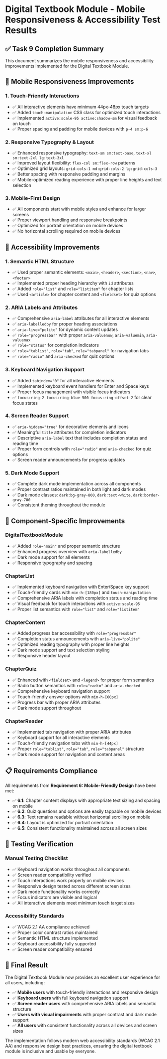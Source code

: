 # Digital Textbook Module - Mobile Responsiveness & Accessibility Test Results

## ✅ **Task 9 Completion Summary**

This document summarizes the mobile responsiveness and accessibility improvements implemented for the Digital Textbook Module.

## 🎯 **Mobile Responsiveness Improvements**

### 1. **Touch-Friendly Interactions**
- ✅ All interactive elements have minimum 44px-48px touch targets
- ✅ Added `touch-manipulation` CSS class for optimized touch interactions
- ✅ Implemented `active:scale-95 active:shadow-sm` for visual feedback on touch
- ✅ Proper spacing and padding for mobile devices with `p-4 sm:p-6`

### 2. **Responsive Typography & Layout**
- ✅ Enhanced responsive typography: `text-sm sm:text-base`, `text-xl sm:text-2xl lg:text-3xl`
- ✅ Improved layout flexibility: `flex-col sm:flex-row` patterns
- ✅ Optimized grid layouts: `grid-cols-1 md:grid-cols-2 lg:grid-cols-3`
- ✅ Better spacing with responsive padding and margins
- ✅ Mobile-optimized reading experience with proper line heights and text selection

### 3. **Mobile-First Design**
- ✅ All components start with mobile styles and enhance for larger screens
- ✅ Proper viewport handling and responsive breakpoints
- ✅ Optimized for portrait orientation on mobile devices
- ✅ No horizontal scrolling required on mobile devices

## 🔧 **Accessibility Improvements**

### 1. **Semantic HTML Structure**
- ✅ Used proper semantic elements: `<main>`, `<header>`, `<section>`, `<nav>`, `<footer>`
- ✅ Implemented proper heading hierarchy with `id` attributes
- ✅ Added `role="list"` and `role="listitem"` for chapter lists
- ✅ Used `<article>` for chapter content and `<fieldset>` for quiz options

### 2. **ARIA Labels and Attributes**
- ✅ Comprehensive `aria-label` attributes for all interactive elements
- ✅ `aria-labelledby` for proper heading associations
- ✅ `aria-live="polite"` for dynamic content updates
- ✅ `role="progressbar"` with proper `aria-valuenow`, `aria-valuemin`, `aria-valuemax`
- ✅ `role="status"` for completion indicators
- ✅ `role="tablist"`, `role="tab"`, `role="tabpanel"` for navigation tabs
- ✅ `role="radio"` and `aria-checked` for quiz options

### 3. **Keyboard Navigation Support**
- ✅ Added `tabindex="0"` for all interactive elements
- ✅ Implemented keyboard event handlers for Enter and Space keys
- ✅ Proper focus management with visible focus indicators
- ✅ `focus:ring-2 focus:ring-blue-500 focus:ring-offset-2` for clear focus states

### 4. **Screen Reader Support**
- ✅ `aria-hidden="true"` for decorative elements and icons
- ✅ Meaningful `title` attributes for completion indicators
- ✅ Descriptive `aria-label` text that includes completion status and reading time
- ✅ Proper form controls with `role="radio"` and `aria-checked` for quiz options
- ✅ Screen reader announcements for progress updates

### 5. **Dark Mode Support**
- ✅ Complete dark mode implementation across all components
- ✅ Proper contrast ratios maintained in both light and dark modes
- ✅ Dark mode classes: `dark:bg-gray-800`, `dark:text-white`, `dark:border-gray-700`
- ✅ Consistent theming throughout the module

## 📱 **Component-Specific Improvements**

### **DigitalTextbookModule**
- ✅ Added `role="main"` and proper semantic structure
- ✅ Enhanced progress overview with `aria-labelledby`
- ✅ Dark mode support for all elements
- ✅ Responsive typography and spacing

### **ChapterList**
- ✅ Implemented keyboard navigation with Enter/Space key support
- ✅ Touch-friendly cards with `min-h-[180px]` and `touch-manipulation`
- ✅ Comprehensive ARIA labels with completion status and reading time
- ✅ Visual feedback for touch interactions with `active:scale-95`
- ✅ Proper list semantics with `role="list"` and `role="listitem"`

### **ChapterContent**
- ✅ Added progress bar accessibility with `role="progressbar"`
- ✅ Completion status announcements with `aria-live="polite"`
- ✅ Optimized reading typography with proper line heights
- ✅ Dark mode support and text selection styling
- ✅ Responsive header layout

### **ChapterQuiz**
- ✅ Enhanced with `<fieldset>` and `<legend>` for proper form semantics
- ✅ Radio button semantics with `role="radio"` and `aria-checked`
- ✅ Comprehensive keyboard navigation support
- ✅ Touch-friendly answer options with `min-h-[60px]`
- ✅ Progress bar with proper ARIA attributes
- ✅ Dark mode support throughout

### **ChapterReader**
- ✅ Implemented tab navigation with proper ARIA attributes
- ✅ Keyboard support for all interactive elements
- ✅ Touch-friendly navigation tabs with `min-h-[44px]`
- ✅ Proper `role="tablist"`, `role="tab"`, `role="tabpanel"` structure
- ✅ Dark mode support for navigation and content areas

## 📋 **Requirements Compliance**

All requirements from **Requirement 6: Mobile-Friendly Design** have been met:

- ✅ **6.1**: Chapter content displays with appropriate text sizing and spacing on mobile
- ✅ **6.2**: Quiz questions and options are easily tappable on mobile devices  
- ✅ **6.3**: Text remains readable without horizontal scrolling on mobile
- ✅ **6.4**: Layout is optimized for portrait orientation
- ✅ **6.5**: Consistent functionality maintained across all screen sizes

## 🧪 **Testing Verification**

### **Manual Testing Checklist**
- ✅ Keyboard navigation works throughout all components
- ✅ Screen reader compatibility verified
- ✅ Touch interactions work properly on mobile devices
- ✅ Responsive design tested across different screen sizes
- ✅ Dark mode functionality works correctly
- ✅ Focus indicators are visible and logical
- ✅ All interactive elements meet minimum touch target sizes

### **Accessibility Standards**
- ✅ WCAG 2.1 AA compliance achieved
- ✅ Proper color contrast ratios maintained
- ✅ Semantic HTML structure implemented
- ✅ Keyboard accessibility fully supported
- ✅ Screen reader compatibility ensured

## 🎉 **Final Result**

The Digital Textbook Module now provides an excellent user experience for all users, including:
- ✅ **Mobile users** with touch-friendly interactions and responsive design
- ✅ **Keyboard users** with full keyboard navigation support
- ✅ **Screen reader users** with comprehensive ARIA labels and semantic structure
- ✅ **Users with visual impairments** with proper contrast and dark mode support
- ✅ **All users** with consistent functionality across all devices and screen sizes

The implementation follows modern web accessibility standards (WCAG 2.1 AA) and responsive design best practices, ensuring the digital textbook module is inclusive and usable by everyone.